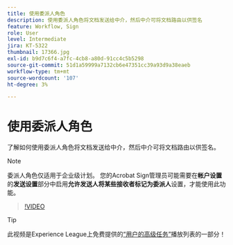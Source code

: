 ```yaml
---
title: 使用委派人角色
description: 使用委派人角色将文档发送给中介，然后中介可将文档路由以供签名
feature: Workflow, Sign
role: User
level: Intermediate
jira: KT-5322
thumbnail: 17366.jpg
exl-id: b9d7c6f4-a7fc-4cb8-a80d-91cc4c5b5298
source-git-commit: 51d1a59999a7132cb6e47351cc39a93d9a38eaeb
workflow-type: tm+mt
source-wordcount: '107'
ht-degree: 3%

---
```


# 使用委派人角色

了解如何使用委派人角色将文档发送给中介，然后中介可将文档路由以供签名。

>[!NOTE]
>
>委派人角色仅适用于企业级计划。 您的Acrobat Sign管理员可能需要在&#x200B;**帐户设置**&#x200B;的&#x200B;**发送设置**&#x200B;部分中启用&#x200B;**允许发送人将某些接收者标记为委派人**&#x200B;设置，才能使用此功能。

>[!VIDEO](https://video.tv.adobe.com/v/343621?quality=12&learn=on&hidetitle=true)

>[!TIP]
>
>此视频是Experience League上免费提供的[“用户的高级任务”](https://experienceleague.adobe.com/zh-hans/playlists/acrobat-sign-perform-advanced-tasks-business-users)播放列表的一部分！
